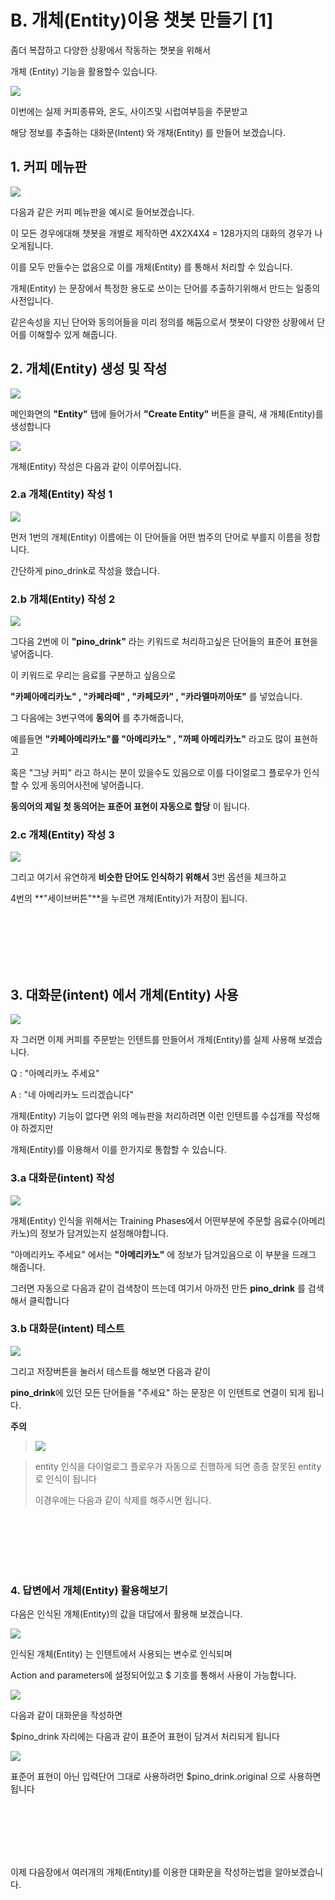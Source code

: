 # B. 개체(Entity)이용 챗봇 만들기 [1]

좀더 복잡하고 다양한 상황에서 작동하는 챗봇을 위해서 

개체 (Entity) 기능을 활용할수 있습니다. 


![](/_static/manual/2B_EntityIntent/목표.png)

이번에는 실제 커피종류와, 온도, 사이즈및 시럽여부등을 주문받고

해당 정보를 추출하는 대화문(Intent) 와 개채(Entity) 를 만들어 보겠습니다. 


## 1. 커피 메뉴판 

![](/_static/manual/2B_EntityIntent/01.png)

다음과 같은 커피 메뉴판을 예시로 들어보겠습니다. 

이 모든 경우에대해 챗봇을 개별로 제작하면 4X2X4X4 = 128가지의 대화의 경우가 나오게됩니다.

이를 모두 만들수는 없음으로 이를 개체(Entity) 를 통해서 처리할 수 있습니다.

개체(Entity) 는 문장에서 특정한 용도로 쓰이는 단어를 추출하기위해서 만드는 일종의 사전입니다. 

같은속성을 지닌 단어와 동의어들을 미리 정의를 해둠으로서 챗봇이 다양한 상황에서 단어를 이해할수 있게 해줍니다. 


## 2. 개체(Entity) 생성 및 작성

![](/_static/manual/2B_EntityIntent/02.png)


메인화면의 **"Entity"** 탭에 들어가서 **"Create Entity"** 버튼을 클릭, 새 개체(Entity)를 생성합니다 

![](/_static/manual/2B_EntityIntent/03.png)

개체(Entity) 작성은 다음과 같이 이루어집니다. 


### 2.a 개체(Entity) 작성 1

![](/_static/manual/2B_EntityIntent/04.png)


먼저 1번의 개체(Entity) 이름에는 이 단어들을 어떤 범주의 단어로 부를지 이름을 정합니다. 

간단하게  pino_drink로 작성을 했습니다. 


### 2.b 개체(Entity) 작성 2

![](/_static/manual/2B_EntityIntent/05.png)

그다음 2번에 이 **"pino_drink"** 라는 키워드로 처리하고싶은 단어들의 표준어 표현을 넣어줍니다. 

이 키워드로 우리는 음료를 구분하고 싶음으로 

**"카페아메리카노" , "카페라떼" , "카페모카" , "카라멜마끼아또"** 를 넣었습니다. 

그 다음에는 3번구역에 **동의어** 를 추가해줍니다, 

예를들면  **"카페아메리카노"를 "아메리카노" , "까페 아메리카노"** 라고도 많이 표현하고 
 
혹은 "그냥 커피" 라고 하시는 분이 있을수도 있음으로 이를 다이얼로그 플로우가 인식할 수 있게 동의어사전에 넣어줍니다. 

**동의어의 제일 첫 동의어는 표준어 표현이 자동으로 할당** 이 됩니다. 


### 2.c 개체(Entity) 작성 3

![](/_static/manual/2B_EntityIntent/06.png)

그리고 여기서 유연하게 **비슷한 단어도 인식하기 위해서** 3번 옵션을 체크하고 

4번의 **"세이브버튼"**을 누르면 개체(Entity)가 저장이 됩니다. 


<br>
<br>
<br>
<br>
<br>

## 3. 대화문(intent) 에서 개체(Entity) 사용 

![](/_static/manual/2B_EntityIntent/07.png)

자 그러면 이제 커피를 주문받는 인텐트를 만들어서 개체(Entity)를 실제 사용해 보겠습니다. 

Q : "아메리카노 주세요"  
 
A : "네 아메리카노 드리겠습니다" 

개체(Entity) 기능이 없다면 위의 메뉴판을 처리하려면 이런 인텐트를 수십개를 작성해야 하겠지만
 
개체(Entity)를 이용해서 이를 한가지로 통합할 수 있습니다. 


### 3.a 대화문(intent)  작성

![](/_static/manual/2B_EntityIntent/08.gif)

개체(Entity) 인식을 위해서는 Training Phases에서 어떤부분에 주문할 음료수(아메리카노)의 정보가 담겨있는지 설정해야합니다. 

"아메리카노 주세요" 에서는 **"아메리카노"** 에 정보가 담겨있음으로 이 부분을 드래그 해줍니다. 

그러면 자동으로 다음과 같이 검색창이 뜨는데 여기서 아까전 만든 **pino_drink** 를 검색해서 클릭합니다 


### 3.b 대화문(intent) 테스트 

![](/_static/manual/2B_EntityIntent/09.png)

그리고 저장버튼을 눌러서 테스트를 해보면 다음과 같이

**pino_drink**에 있던 모든 단어들을 "주세요" 하는 문장은 이 인텐트로 연결이 되게 됩니다. 

**주의**

> ![](/_static/manual/2B_EntityIntent/10.gif)

> entity 인식을 다이얼로그 플로우가 자동으로 진행하게 되면 종종 잘못된 entity로 인식이 됩니다
>
> 이경우에는 다음과 같이 삭제를 해주시면 됩니다. 


<br>
<br>
<br>
<br>
<br>

### 4. 답변에서 개체(Entity) 활용해보기  

다음은 인식된  개체(Entity)의 값을 대답에서 활용해 보겠습니다. 

![](/_static/manual/2B_EntityIntent/11.png)

인식된 개체(Entity) 는 인텐트에서 사용되는 변수로 인식되며

Action and parameters에 설정되어있고 $ 기호를 통해서 사용이 가능합니다.

![](/_static/manual/2B_EntityIntent/12.png)

다음과 같이 대화문을 작성하면 

$pino_drink 자리에는 다음과 같이 표준어 표현이 담겨서 처리되게 됩니다

![](/_static/manual/2B_EntityIntent/13.png)

표준어 표현이 아닌 입력단어 그대로 사용하려먼 $pino_drink.original 으로 사용하면 됩니다 

<br>
<br>
<br>
<br>
<br>

이제 다음장에서 여러개의 개체(Entity)를 이용한 대화문을 작성하는법을 알아보겠습니다.



